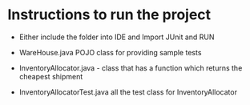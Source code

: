 # Instructions to run the project
   - Either include the folder into IDE and Import JUnit and RUN

-  WareHouse.java  POJO class for providing sample tests

-  InventoryAllocator.java - class that has a function which returns the cheapest shipment

- InventoryAllocatorTest.java	 all the test class for InventoryAllocator

  
